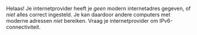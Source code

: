 Helaas! Je internetprovider heeft je *geen* modern internetadres gegeven, of *niet* alles correct ingesteld. Je kan daardoor andere  computers met moderne adressen *niet* bereiken. Vraag je internetprovider om IPv6-connectiviteit.
